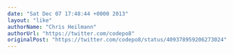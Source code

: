 ```yaml
---
date: "Sat Dec 07 17:48:44 +0000 2013"
layout: "like"
authorName: "Chris Heilmann"
authorUrl: "https://twitter.com/codepo8"
originalPost: "https://twitter.com/codepo8/status/409378959206273024"
---
```

